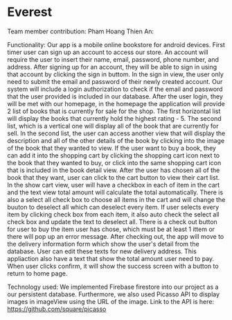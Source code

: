 # Everest
Team member contribution: 
Pham Hoang Thien An:

Functionality: Our app is a mobile online bookstore for android devices. First timer user can sign up an account to access our store. An account will require the user to insert their name, email, password, phone number, and address.
After signing up for an account, they will be able to sign in using that account by clicking the sign in buttom. 
In the sign in view, the user only need to submit the email and password of their newly created account. Our system will include a login authorization to check if the email and password that the user provided is included in our database. 
After the user login, they will be met with our homepage, in the homepage the application will provide 2 list of books that is currently for sale for the shop.
The first horizontal list will display the books that currently hold the highest rating - 5. The second list, which is a vertical one will display all of the book that are currently for sell. 
In the second list, the user can access another view that will display the description and all of the other details of the book by clicking into the image of the book that they wanted to view. 
If the user want to buy a book, they can add it into the shopping cart by clicking the shopping cart icon next to the book that they wanted to buy, or click into the same shopping cart icon that is included in the book detail view.
After the user has chosen all of the book that they want, user can click to the cart button to view their cart list. In the show cart view, user will have a checkbox in each of item in the cart and the text view total amount will calculate the total automatically. There is also a select all check box to choose all items in the cart and will change the buuton to deselect all which can deselect every item. If user selects every item by clicking check box from each item, it also auto check the select all check box and update the text to deselect all. There is a check out button for user to buy the item user has chose, which must be at least 1 ittem or there will pop up an error message. After checking out, the app will move to the delivery information form which show the user's detail from the database. User can edit these texts for new delivery address. This appliaction also have a text that show the total amount user need to pay. When user clicks confirm, it will show the success screen with a button to return to home page.


Technology used: We implemented Firebase firestore into our project as a our persistent database.
Furthermore, we also used Picasso API to display images in imageView using the URL of the image. Link to the API is here: https://github.com/square/picasso
